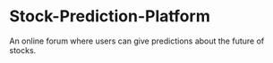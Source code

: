 # Stock-Prediction-Platform
An online forum where users can give predictions about the future of stocks.
